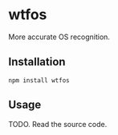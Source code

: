 # wtfos
More accurate OS recognition.

## Installation

    npm install wtfos

## Usage
TODO. Read the source code.
